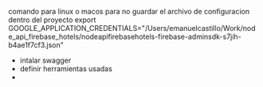 comando para linux o macos para no guardar el archivo de configuracion dentro del proyecto
export GOOGLE_APPLICATION_CREDENTIALS="/Users/emanuelcastillo/Work/node_api_firebase_hotels/nodeapifirebasehotels-firebase-adminsdk-s7jih-b4ae1f7cf3.json"

-   intalar swagger
-   definir herramientas usadas
-
